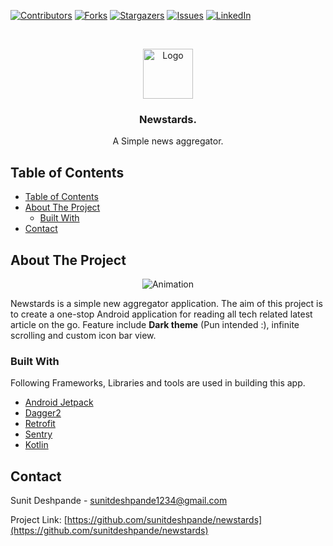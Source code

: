 [![Contributors][contributors-shield]][contributors-url]
[![Forks][forks-shield]][forks-url]
[![Stargazers][stars-shield]][stars-url]
[![Issues][issues-shield]][issues-url]
[![LinkedIn][linkedin-shield]][linkedin-url]


<br />
<p align="center">
    <a href="https://github.com/sunitdev/newstards">
    <img src="docs/images/logo.png" alt="Logo" width="80" height="80">
  </a>
  <h3 align="center">Newstards.</h3>

  <p align="center">
    A Simple news aggregator.
    <br />
  </p>
</p>



<!-- TABLE OF CONTENTS -->
## Table of Contents

- [Table of Contents](#table-of-contents)
- [About The Project](#about-the-project)
  - [Built With](#built-with)
- [Contact](#contact)


<!-- ABOUT THE PROJECT -->
## About The Project

<p align="center">
    <img src="https://trello-attachments.s3.amazonaws.com/5d0c4e45e37e026262af94d4/5d6d27edcc09755b82d04d6a/94141886de5368d122ddf53e646f0c0d/animation.gif" alt="Animation">
</p>


Newstards is a simple new aggregator application. The aim of this project is to create a one-stop Android application for reading all tech related latest article on the go. Feature include **Dark theme** (Pun intended :), infinite scrolling and custom icon bar view.

### Built With

Following Frameworks, Libraries and tools are used in building this app.

* [Android Jetpack](https://developer.android.com/jetpack/)
* [Dagger2](https://github.com/google/dagger)
* [Retrofit](https://github.com/square/retrofit)
* [Sentry](https://sentry.io/welcome/)
* [Kotlin](https://kotlinlang.org/)



<!-- CONTACT -->
## Contact

Sunit Deshpande  - sunitdeshpande1234@gmail.com

Project Link: [https://github.com/sunitdeshpande/newstards](https://github.com/sunitdeshpande/newstards)


<!-- MARKDOWN LINKS & IMAGES -->
[contributors-shield]: https://img.shields.io/github/contributors/sunitdeshpande/newstards.svg?style=flat-square
[contributors-url]: https://github.com/sunitdeshpande/newstards/graphs/contributors
[forks-shield]: https://img.shields.io/github/forks/sunitdeshpande/newstards.svg?style=flat-square
[forks-url]: https://github.com/sunitdeshpande/newstards/network/members
[stars-shield]: https://img.shields.io/github/stars/sunitdeshpande/newstards.svg?style=flat-square
[stars-url]: https://github.com/sunitdeshpande/newstards/stargazers
[issues-shield]: https://img.shields.io/github/issues/sunitdeshpande/newstards.svg?style=flat-square
[issues-url]: https://github.com/sunitdeshpande/newstards/issues
[linkedin-shield]: https://img.shields.io/badge/-LinkedIn-black.svg?style=flat-square&logo=linkedin&colorB=555
[linkedin-url]: https://www.linkedin.com/in/sunitdeshpande/
[product-screenshot]: https://trello-attachments.s3.amazonaws.com/5d0c4e45e37e026262af94d4/5d6d27edcc09755b82d04d6a/94141886de5368d122ddf53e646f0c0d/animation.gif
